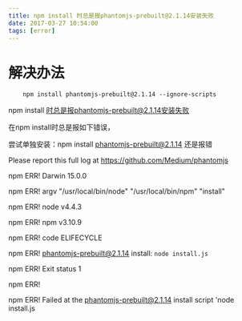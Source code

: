 ```yaml
---
title: npm install 时总是报phantomjs-prebuilt@2.1.14安装失败
date: 2017-03-27 10:54:00
tags: [error]
---
```


# 解决办法

		npm install phantomjs-prebuilt@2.1.14 --ignore-scripts
		

npm install 时总是报phantomjs-prebuilt@2.1.14安装失败

在npm install时总是报如下错误，

尝试单独安装：npm install phantomjs-prebuilt@2.1.14 还是报错

 

Please report this full log at https://github.com/Medium/phantomjs

npm ERR! Darwin 15.0.0

npm ERR! argv "/usr/local/bin/node" "/usr/local/bin/npm" "install"

npm ERR! node v4.4.3

npm ERR! npm  v3.10.9

npm ERR! code ELIFECYCLE

 

npm ERR! phantomjs-prebuilt@2.1.14 install: `node install.js`

npm ERR! Exit status 1

npm ERR! 

npm ERR! Failed at the phantomjs-prebuilt@2.1.14 install script 'node install.js

 

